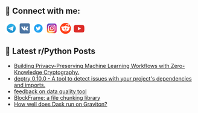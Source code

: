 ## 🔎 Connect with me:
[<img src="https://github.com/bullbesh/bullbesh/blob/main/images/Telegram.png" width="32" height="32" />](https://t.me/bullbesh)
[<img src="https://github.com/bullbesh/bullbesh/blob/main/images/VK.png" width="32" height="32" />](https://vk.com/bullbesh)
[<img src="https://github.com/bullbesh/bullbesh/blob/main/images/Twitter.png" width="32" height="32" />](https://twitter.com/bullbesh1)
[<img src="https://github.com/bullbesh/bullbesh/blob/main/images/Instagram.png" width="32" height="32" />](https://www.instagram.com/bullbesh)
[<img src="https://github.com/bullbesh/bullbesh/blob/main/images/Reddit.png" width="32" height="32" />](https://www.reddit.com/user/bullbesh)
[<img src="https://github.com/bullbesh/bullbesh/blob/main/images/YouTube.png" width="32" height="32" />](https://www.youtube.com/channel/UCtfjRs6uzgq5mfm8S06WTcg)

## 📕 Latest r/Python Posts
<!-- BLOG-POST-LIST:START -->
- [Building Privacy-Preserving Machine Learning Workflows with Zero-Knowledge Cryptography.](https://www.reddit.com/r/Python/comments/13bwds7/building_privacypreserving_machine_learning/)
- [deptry 0.10.0 - A tool to detect issues with your project&#39;s dependencies and imports.](https://www.reddit.com/r/Python/comments/13bwa7y/deptry_0100_a_tool_to_detect_issues_with_your/)
- [feedback on data quality tool](https://www.reddit.com/r/Python/comments/13bw6sd/feedback_on_data_quality_tool/)
- [BlockFrame: a file chunking library](https://www.reddit.com/r/Python/comments/13bvd8l/blockframe_a_file_chunking_library/)
- [How well does Dask run on Graviton?](https://www.reddit.com/r/Python/comments/13bt817/how_well_does_dask_run_on_graviton/)
<!-- BLOG-POST-LIST:END -->
